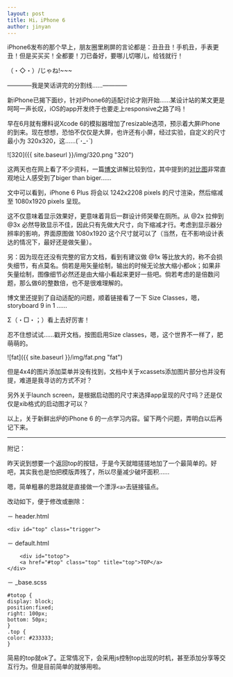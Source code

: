 ```yaml
---
layout: post
title: Hi，iPhone 6 
author: jinyan
---
```



iPhone6发布的那个早上，朋友圈里刷屏的言论都是：丑丑丑！手机丑，手表更丑！但是买买买！全都要！刀已备好，要哪儿切哪儿，给钱就行！

（・◇・）/じゃね!~~~

————我是笑话讲完的分割线……————

新iPhone已揭下面纱，针对iPhone6的适配讨论才刚开始……某设计站的某文更是呵呵一声长叹，iOS的app开发终于也要走上responsive之路了吗！

早在6月就有爆料说Xcode 6的模拟器增加了resizable选项，预示着大屏iPhone的到来。现在想想，恐怕不仅仅是大屏，也许还有小屏，经过实验，自定义的尺寸最小为 320x320，这……(´･_･`)

![320]({{ site.baseurl }}/img/320.png "320")  

这两天也在网上看了不少资料，一篇[博文](http://blog.sunnyxx.com/2014/09/10/iphone6-resolution/)讲解比较到位，其中提到的[对比图](http://www.paintcodeapp.com/news/iphone-6-screens-demystified#)非常直观地让人感受到了biger than biger……

文中可以看到，iPhone 6 Plus 将会以 1242x2208 pixels 的尺寸渲染，然后缩减至 1080x1920 pixels 呈现。

这不仅意味着显示效果好，更意味着背后一群设计师哭晕在厕所。从 @2x 拉伸到 @3x 必然导致显示不佳，因此只有先做大尺寸，向下缩减才行。考虑到显示器分辨率的影响，界面原图做 1080x1920 这个尺寸就可以了（当然，在不影响设计表达的情况下，最好还是做矢量）。

另：因为现在还没有完整的官方文档，看到有建议做 @1x 等比放大的，称不会损失细节，有点莫名。倘若是用矢量绘制，输出的时候无论放大缩小都ok；如果非矢量绘制，图像细节必然还是由大缩小看起来更好一些吧。倘若考虑的是倍数问题，那么做6的整数倍，也不是很难理解的。

博文里还提到了自动适配的问题，顺着链接看了一下 Size Classes，嗯，storyboard 9 in 1 ……

Σ（・□・；）看上去好厉害！

忍不住想试试……戳开文档，按图启用Size classes，嗯，这个世界不一样了，肥萌萌的。

![fat]({{ site.baseurl }}/img/fat.png "fat")

但是4x4的图片添加菜单并没有找到，文档中关于xcassets添加图片部分也并没有提，难道是我寻访的方式不对？

另外关于launch screen，是根据启动图的尺寸来选择app呈现的尺寸吗？还是仅仅是xib格式的启动图才可以？

以上，关于新鲜出炉的iPhone 6 的一点学习内容。留下两个问题，弄明白以后再记下来。



---


附记：

昨天说到想要一个返回top的按钮，于是今天就暗搓搓地加了一个最简单的。好吧，其实我也是怕把模版弄残了，所以尽量减少破坏面积……

嗯，简单粗暴的思路就是直接做一个漂浮`<a>`去链接锚点。

改动如下，便于修改或删除：

－ header.html

	<div id="top" class="trigger">
	
－ default.html
	
	    <div id="totop">
        <a href="#top" class="top" title="top">TOP</a>
    </div>
    
－ _base.scss

	#totop {
    display: block;      
    position:fixed;
    right: 100px;
    bottom: 50px;
    }
	.top {
    color: #233333;
    }


简易的top就ok了。正常情况下，会采用js控制top出现的时机，甚至添加分享等交互行为。但是目前简单的就够用啦。






